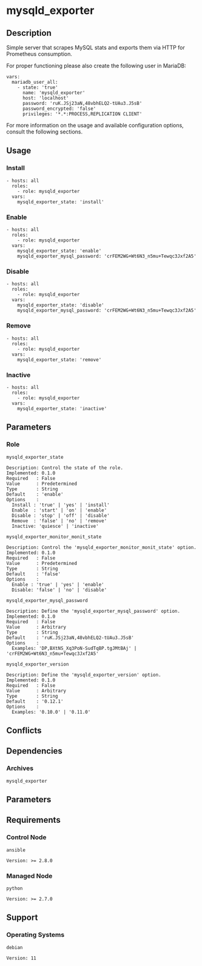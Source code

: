 # mysqld_exporter

## Description

Simple server that scrapes MySQL stats and exports them via HTTP for
Prometheus consumption.

For proper functioning please also create the following user in MariaDB:

```
vars:
  mariadb_user_all:
    - state: 'true'
      name: 'mysqld_exporter'
      host: 'localhost'
      password: 'ruK.JSj23aN,48vbhELQ2-tUAu3.J5sB'
      password_encrypted: 'false'
      privileges: '*.*:PROCESS,REPLICATION CLIENT'
```

For more information on the usage and available configuration options,
consult the following sections.

## Usage

### Install

```
- hosts: all
  roles:
    - role: mysqld_exporter
  vars:
    mysqld_exporter_state: 'install'
```

### Enable

```
- hosts: all
  roles:
    - role: mysqld_exporter
  vars:
    mysqld_exporter_state: 'enable'
    mysqld_exporter_mysql_password: 'crFEM2WG+Wt6N3_n5mu+Tewqc3Jxf2A5'
```

### Disable

```
- hosts: all
  roles:
    - role: mysqld_exporter
  vars:
    mysqld_exporter_state: 'disable'
    mysqld_exporter_mysql_password: 'crFEM2WG+Wt6N3_n5mu+Tewqc3Jxf2A5'
```

### Remove

```
- hosts: all
  roles:
    - role: mysqld_exporter
  vars:
    mysqld_exporter_state: 'remove'
```

### Inactive

```
- hosts: all
  roles:
    - role: mysqld_exporter
  vars:
    mysqld_exporter_state: 'inactive'
```

## Parameters

### Role

`mysqld_exporter_state`

    Description: Control the state of the role.
    Implemented: 0.1.0
    Required   : False
    Value      : Predetermined
    Type       : String
    Default    : 'enable'
    Options    :
      Install : 'true' | 'yes' | 'install'
      Enable  : 'start' | 'on' | 'enable'
      Disable : 'stop' | 'off' | 'disable'
      Remove  : 'false' | 'no' | 'remove'
      Inactive: 'quiesce' | 'inactive'

`mysqld_exporter_monitor_monit_state`

    Description: Control the 'mysqld_exporter_monitor_monit_state' option.
    Implemented: 0.1.0
    Required   : False
    Value      : Predetermined
    Type       : String
    Default    : 'false'
    Options    :
      Enable : 'true' | 'yes' | 'enable'
      Disable: 'false' | 'no' | 'disable'

`mysqld_exporter_mysql_password`

    Description: Define the 'mysqld_exporter_mysql_password' option.
    Implemented: 0.1.0
    Required   : False
    Value      : Arbitrary
    Type       : String
    Default    : 'ruK.JSj23aN,48vbhELQ2-tUAu3.J5sB'
    Options    :
      Examples: 'DP,BXtNS_Xq3PoN-SudTqBP.tgJMtBAj' | 'crFEM2WG+Wt6N3_n5mu+Tewqc3Jxf2A5'

`mysqld_exporter_version`

    Description: Define the 'mysqld_exporter_version' option.
    Implemented: 0.1.0
    Required   : False
    Value      : Arbitrary
    Type       : String
    Default    : '0.12.1'
    Options    :
      Examples: '0.10.0' | '0.11.0'

## Conflicts

## Dependencies

### Archives

`mysqld_exporter`

## Parameters

## Requirements

### Control Node

`ansible`

    Version: >= 2.8.0

### Managed Node

`python`

    Version: >= 2.7.0

## Support

### Operating Systems

`debian`

    Version: 11
